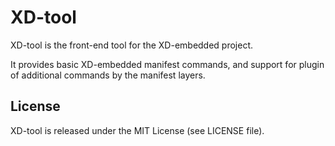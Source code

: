 XD-tool
=======

XD-tool is the front-end tool for the XD-embedded project.

It provides basic XD-embedded manifest commands, and support for plugin of
additional commands by the manifest layers.

License
-------

XD-tool is released under the MIT License (see LICENSE file).
